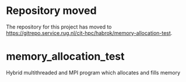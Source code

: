 # Repository moved
The repository for this project has moved to https://gitrepo.service.rug.nl/cit-hpc/habrok/memory-allocation-test.

# memory_allocation_test
Hybrid multithreaded and MPI program which allocates and fills memory 
